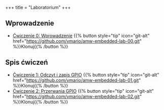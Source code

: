 +++
title = "Laboratorium"
+++

## Wprowadzenie

- [Ćwiczenie 0: Wprowadzenie](https://github.com/vmario/amw-embedded-lab-00)
    {{% button style="tip" icon="git-alt" href="https://github.com/vmario/amw-embedded-lab-00.git" %}}Klonuj{{% /button %}}

## Spis ćwiczeń

- [Ćwiczenie 1: Odczyt i zapis GPIO](https://github.com/vmario/amw-embedded-lab-01.git)
    {{% button style="tip" icon="git-alt" href="https://github.com/vmario/amw-embedded-lab-01.git" %}}Klonuj{{% /button %}}
- [Ćwiczenie 2: Przerwania GPIO](https://github.com/vmario/amw-embedded-lab-02.git)
    {{% button style="tip" icon="git-alt" href="https://github.com/vmario/amw-embedded-lab-02.git" %}}Klonuj{{% /button %}}
